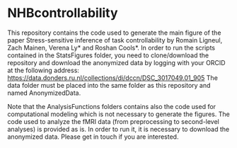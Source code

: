 # NHBcontrollability

This repository contains the code used to generate the main figure of the paper Stress-sensitive inference of task controllability by Romain Ligneul, Zach Mainen, Verena Ly* and Roshan Cools*.
In order to run the scripts contained in the StatsFigures folder, you need to clone/download the repository and download the anonymized data by logging with your ORCID at the following address: https://data.donders.ru.nl/collections/di/dccn/DSC_3017049.01_905
The data folder must be placed into the same folder as this repository and named AnonymizedData.

Note that the AnalysisFunctions folders contains also the code used for computational modeling which is not necessary to generate the figures. The code used to analyze the fMRI data (from preprocessing to second-level analyses) is provided as is. In order to run it, it is necessary to download the anonymized data. Please get in touch if you are interested.

